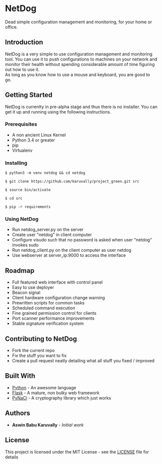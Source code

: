 # NetDog 

Dead simple configuration management and monitoring, for your home or office.

## Introduction

NetDog is a very simple to use configuration management and monitoring tool. You
can use it to push configurations to machines on your network and monitor their
health without spending considerable amount of time figuring out how to use it.  
As long as you know how to use a mouse and keyboard, you are good to go.

## Getting Started

NetDog is currenlty in pre-alpha stage and thus there is no installer. You can
get it up and running using the following instructions.

### Prerequisites

- A non ancient Linux Kernel
- Python 3.4 or greater 
- pip
- Virtualenv

### Installing

    $ python3 -m venv netdog && cd netdog

    $ git clone https://github.com/karuvally/project_green.git src

    $ source bin/activate

    $ cd src 

    $ pip -r requirements 

### Using NetDog

- Run netdog_server.py on the server
- Create user "netdog" in client computer
- Configure visudo such that no password is asked when user "netdog" invokes sudo
- Run netdog_client.py on the client computer as user netdog
- Use webserver at server_ip:9000 to access the interface

## Roadmap  

- Full featured web interface with control panel
- Easy to use deployer
- Beacon signal
- Client hardware configuration change warning
- Prewritten scripts for common tasks
- Scheduled command execution
- Fine grained permission control for clients
- Port scanner performance improvements
- Stable signature verification system

## Contributing to NetDog

- Fork the current repo
- Fix the stuff you want to fix
- Create a pull request neatly detailing what all stuff you fixed / improved

## Built With

* [Python](http://www.python.org) - An awesome language
* [Flask](http://flask.pocoo.org) - A mature, non bulky web framework 
* [PyNaCl](https://pynacl.readthedocs.io/en/stable/) - A cryptography library which just works 

## Authors

* **Aswin Babu Karuvally** - *Initial work*

## License

This project is licensed under the MIT License - see the
[LICENSE](LICENSE) file for details

